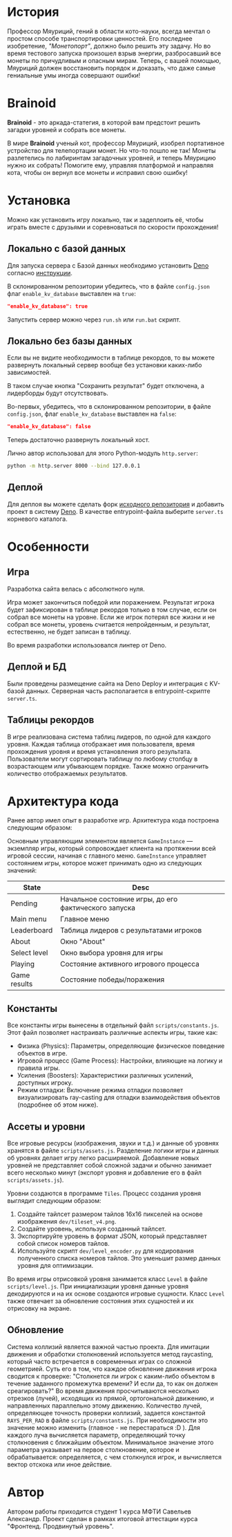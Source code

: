 # История

Профессор Мяуриций, гений в области кото-науки, всегда мечтал о простом способе
транспортировки ценностей. Его последнее изобретение, _"Монетопорт"_, должно
было решить эту задачу. Но во время тестового запуска произошел взрыв энергии,
разбросавший все монеты по причудливым и опасным мирам. Теперь, с вашей помощью,
Мяуриций должен восстановить порядок и доказать, что даже самые гениальные умы
иногда совершают ошибки!

# Brainoid

**Brainoid** - это аркада-статегия, в которой вам предстоит решить загадки
уровней и собрать все монеты.

В мире **Brainoid** ученый кот, профессор Мяуриций, изобрел портативное
устройство для телепортации монет. Но что-то пошло не так! Монеты разлетелись по
лабиринтам загадочных уровней, и теперь Мяурицию нужно их собрать! Помогите ему,
управляя платформой и направляя кота, чтобы он вернул все монеты и исправил свою
ошибку!

# Установка

Можно как установить игру локально, так и задеплоить её, чтобы играть вместе с
друзьями и соревноваться по скорости прохождения!

## Локально с базой данных

Для запуска сервера с Базой данных необходимо установить
[Deno](https://deno.com/) согласно
[инструкции](https://docs.deno.com/runtime/getting_started/installation/).

В склонированном репозитории убедитесь, что в файле `config.json` флаг
`enable_kv_database` выставлен на `true`:

```json
"enable_kv_database": true
```

Запустить сервер можно через `run.sh` или `run.bat` скрипт.

## Локально без базы данных

Если вы не видите необходимости в таблице рекордов, то вы можете развернуть
локальный сервер вообще без установки каких-либо зависимостей.

В таком случае кнопка "Сохранить результат" будет отключена, а лидерборды будут
отсутствовать.

Во-первых, убедитесь, что в склонированном репозитории, в файле `config.json`,
флаг `enable_kv_database` выставлен на `false`:

```json
"enable_kv_database": false
```

Теперь достаточно развернуть локальный хост.

Лично автор использовал для этого Python-модуль `http.server`:

```bash
python -m http.server 8000 --bind 127.0.0.1
```

## Деплой

Для деплоя вы можете сделать форк
[исходного репозитория](https://github.com/AlexSavelev/Brainoid) и добавить
проект в систему [Deno](https://dash.deno.com/). В качестве entrypoint-файла
выберите `server.ts` корневого каталога.

# Особенности

## Игра

Разработка сайта велась с абсолютного нуля.

Игра может закончиться победой или поражением. Результат игрока будет
зафиксирован в таблице рекордов только в том случае, если он собрал все монеты
на уровне. Если же игрок потерял все жизни и не собрал все монеты, уровень
считается непройденным, и результат, естественно, не будет записан в таблицу.

Во время разработки использовался линтер от Deno.

## Деплой и БД

Были проведены размещение сайта на Deno Deploy и интеграция с KV-базой данных.
Серверная часть располагается в entrypoint-скрипте `server.ts`.

## Таблицы рекордов

В игре реализована система таблиц лидеров, по одной для каждого уровня. Каждая
таблица отображает имя пользователя, время прохождения уровня и время
установления этого результата. Пользователи могут сортировать таблицу по любому
столбцу в возрастающем или убывающем порядке. Также можно ограничить количество
отображаемых результатов.

# Архитектура кода

Ранее автор имел опыт в разработке игр. Архитектура кода построена следующим
образом:

Основным управляющим элементом является `GameInstance` — экземпляр игры, который
сопровождает клиента на протяжении всей игровой сессии, начиная с главного меню.
`GameInstance` управляет состоянием игры, которое может принимать одно из
следующих значений:

| State        | Desc                                                  |
| ------------ | ----------------------------------------------------- |
| Pending      | Начальное состояние игры, до его фактического запуска |
| Main menu    | Главное меню                                          |
| Leaderboard  | Таблица лидеров с результатами игроков                |
| About        | Окно "About"                                          |
| Select level | Окно выбора уровня для игры                           |
| Playing      | Состояние активного игрового процесса                 |
| Game results | Состояние победы/поражения                            |

## Константы

Все константы игры вынесены в отдельный файл `scripts/constants.js`. Этот файл
позволяет настраивать различные аспекты игры, такие как:

- Физика (Physics): Параметры, определяющие физическое поведение объектов в
  игре.
- Игровой процесс (Game Process): Настройки, влияющие на логику и правила игры.
- Усиления (Boosters): Характеристики различных усилений, доступных игроку.
- Режим отладки: Включение режима отладки позволяет визуализировать ray-casting
  для отладки взаимодействия объектов (подробнее об этом ниже).

## Ассеты и уровни

Все игровые ресурсы (изображения, звуки и т.д.) и данные об уровнях хранятся в
файле `scripts/assets.js`. Разделение логики игры и данных об уровнях делает
игру легко расширяемой. Добавление новых уровней не представляет собой сложной
задачи и обычно занимает всего несколько минут (экспорт уровня и добавление его
в файл `scripts/assets.js`).

Уровни создаются в программе `Tiles`. Процесс создания уровня выглядит следующим
образом:

1. Создайте тайлсет размером тайлов 16x16 пикселей на основе изображения
   `dev/tileset_v4.png`.
2. Создайте уровень, используя созданный тайлсет.
3. Экспортируйте уровень в формат JSON, который представляет собой список
   номеров тайлов.
4. Используйте скрипт `dev/level_encoder.py` для кодирования полученного списка
   номеров тайлов. Это уменьшит размер данных уровня для оптимизации.

Во время игры отрисовкой уровня занимается класс `Level` в файле
`scripts/level.js`. При инициализации уровня данные уровня декодируются и на их
основе создаются игровые сущности. Класс `Level` также отвечает за обновление
состояния этих сущностей и их отрисовку на экране.

## Обновление

Система коллизий является важной частью проекта. Для имитации движения и
обработки столкновений используется метод raycasting, который часто встречается
в современных играх со сложной геометрией. Суть его в том, что каждое обновление
движения игрока сводится к проверке: "Столкнется ли игрок с каким-либо объектом
в течение заданного промежутка времени? И если да, то как он должен
среагировать?" Во время движения просчитываются несколько отрезков (лучей),
исходящих из прямой, ортогональной движению, и направленных параллельно этому
движению. Количество лучей, определяющее точность проверки коллизий, задается
константой `RAYS_PER_RAD` в файле `scripts/constants.js`. При необходимости это
значение можно изменить (главное - не перестараться :D ). Для каждого луча
вычисляется параметр, определяющий точку столкновения с ближайшим объектом.
Минимальное значение этого параметра указывает на первое столкновение, которое и
обрабатывается: определяется, с чем столкнулся игрок, и вычисляется вектор
отскока или иное действие.

# Автор

Автором работы приходится студент 1 курса МФТИ Савельев Александр. Проект сделан
в рамках итоговой аттестации курса "Фронтенд. Продвинутый уровень".
